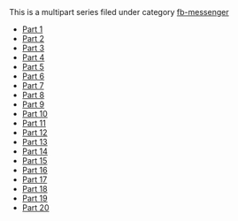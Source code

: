 <aside class="related-posts">
  This is a multipart series filed under category <a href="/categories.html#fb-messenger-ref">fb-messenger</a>
   <ul>
    <li> <a href="/fb-messenger/2015/08/19/Learning-js-technologies-part1/">Part 1</a></li>
    <li> <a href="/fb-messenger/2015/08/20/Learning-js-technologies-part2/">Part 2</a></li>
    <li> <a href="/fb-messenger/2015/08/21/Learning-js-technologies-part3/">Part 3</a></li>
    <li> <a href="/fb-messenger/2015/08/21/Learning-js-technologies-part4/">Part 4</a></li>
    <li> <a href="/fb-messenger/2015/08/21/Learning-js-technologies-part5/">Part 5</a></li>
    <li> <a href="/fb-messenger/2015/08/23/Learning-js-technologies-part6/">Part 6</a></li>
    <li> <a href="/fb-messenger/2015/08/23/Learning-js-technologies-part7/">Part 7</a></li>
    <li> <a href="/fb-messenger/2015/08/24/Learning-js-technologies-part8/">Part 8</a></li>
    <li> <a href="/fb-messenger/2015/09/07/Learning-js-technologies-part9/">Part 9</a></li>
    <li> <a href="/fb-messenger/2015/09/08/Learning-js-technologies-part10/">Part 10</a></li>
    <li> <a href="/fb-messenger/2015/09/19/Learning-js-technologies-part11/">Part 11</a></li>
    <li> <a href="/fb-messenger/2015/09/23/Learning-js-technologies-part12/">Part 12</a></li>
    <li> <a href="/fb-messenger/2015/10/01/Learning-js-technologies-part13/">Part 13</a></li>
    <li> <a href="/fb-messenger/2015/11/03/Learning-js-technologies-part14/">Part 14</a></li>
    <li> <a href="/fb-messenger/2015/11/06/Learning-js-technologies-part15/">Part 15</a></li>
    <li> <a href="/fb-messenger/2015/11/10/Learning-js-technologies-part16/">Part 16</a></li>
    <li> <a href="/fb-messenger/2015/11/12/Learning-js-technologies-part17/">Part 17</a></li>
    <li> <a href="/fb-messenger/2015/11/14/Learning-js-technologies-part18/">Part 18</a></li>
    <li> <a href="/fb-messenger/2015/11/17/Learning-js-technologies-part19/">Part 19</a></li>
    <li> <a href="/fb-messenger/2015/11/19/Learning-js-technologies-part20/">Part 20</a></li>
  </ul>
</aside>